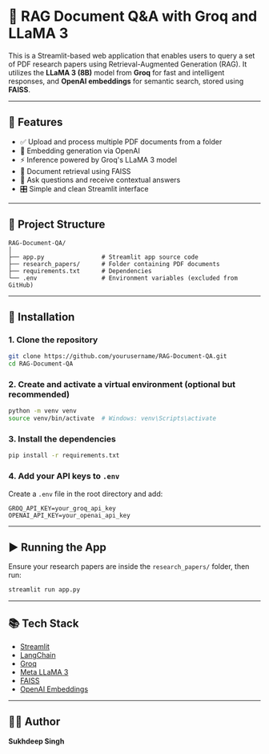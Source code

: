 
# 🧠 RAG Document Q&A with Groq and LLaMA 3

This is a Streamlit-based web application that enables users to query a set of PDF research papers using Retrieval-Augmented Generation (RAG). It utilizes the **LLaMA 3 (8B)** model from **Groq** for fast and intelligent responses, and **OpenAI embeddings** for semantic search, stored using **FAISS**.

---

## 🚀 Features

- ✅ Upload and process multiple PDF documents from a folder
- 🧠 Embedding generation via OpenAI
- ⚡ Inference powered by Groq's LLaMA 3 model
- 🔎 Document retrieval using FAISS
- 💬 Ask questions and receive contextual answers
- 🎛️ Simple and clean Streamlit interface

---

## 📁 Project Structure

```
RAG-Document-QA/
│
├── app.py                # Streamlit app source code
├── research_papers/      # Folder containing PDF documents
├── requirements.txt      # Dependencies
└── .env                  # Environment variables (excluded from GitHub)
```

---

## 🧪 Installation

### 1. Clone the repository

```bash
git clone https://github.com/yourusername/RAG-Document-QA.git
cd RAG-Document-QA
```

### 2. Create and activate a virtual environment (optional but recommended)

```bash
python -m venv venv
source venv/bin/activate  # Windows: venv\Scripts\activate
```

### 3. Install the dependencies

```bash
pip install -r requirements.txt
```

### 4. Add your API keys to `.env`

Create a `.env` file in the root directory and add:

```env
GROQ_API_KEY=your_groq_api_key
OPENAI_API_KEY=your_openai_api_key
```

---

## ▶️ Running the App

Ensure your research papers are inside the `research_papers/` folder, then run:

```bash
streamlit run app.py
```

---

## 📚 Tech Stack

- [Streamlit](https://streamlit.io/)
- [LangChain](https://python.langchain.com/)
- [Groq](https://groq.com/)
- [Meta LLaMA 3](https://ai.meta.com/llama/)
- [FAISS](https://github.com/facebookresearch/faiss)
- [OpenAI Embeddings](https://platform.openai.com/docs/guides/embeddings)

---

## 👨‍💻 Author

**Sukhdeep Singh**  
